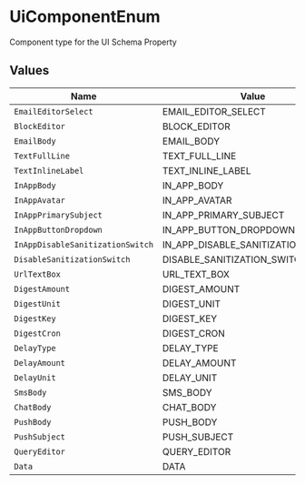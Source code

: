 # UiComponentEnum

Component type for the UI Schema Property


## Values

| Name                               | Value                              |
| ---------------------------------- | ---------------------------------- |
| `EmailEditorSelect`                | EMAIL_EDITOR_SELECT                |
| `BlockEditor`                      | BLOCK_EDITOR                       |
| `EmailBody`                        | EMAIL_BODY                         |
| `TextFullLine`                     | TEXT_FULL_LINE                     |
| `TextInlineLabel`                  | TEXT_INLINE_LABEL                  |
| `InAppBody`                        | IN_APP_BODY                        |
| `InAppAvatar`                      | IN_APP_AVATAR                      |
| `InAppPrimarySubject`              | IN_APP_PRIMARY_SUBJECT             |
| `InAppButtonDropdown`              | IN_APP_BUTTON_DROPDOWN             |
| `InAppDisableSanitizationSwitch`   | IN_APP_DISABLE_SANITIZATION_SWITCH |
| `DisableSanitizationSwitch`        | DISABLE_SANITIZATION_SWITCH        |
| `UrlTextBox`                       | URL_TEXT_BOX                       |
| `DigestAmount`                     | DIGEST_AMOUNT                      |
| `DigestUnit`                       | DIGEST_UNIT                        |
| `DigestKey`                        | DIGEST_KEY                         |
| `DigestCron`                       | DIGEST_CRON                        |
| `DelayType`                        | DELAY_TYPE                         |
| `DelayAmount`                      | DELAY_AMOUNT                       |
| `DelayUnit`                        | DELAY_UNIT                         |
| `SmsBody`                          | SMS_BODY                           |
| `ChatBody`                         | CHAT_BODY                          |
| `PushBody`                         | PUSH_BODY                          |
| `PushSubject`                      | PUSH_SUBJECT                       |
| `QueryEditor`                      | QUERY_EDITOR                       |
| `Data`                             | DATA                               |